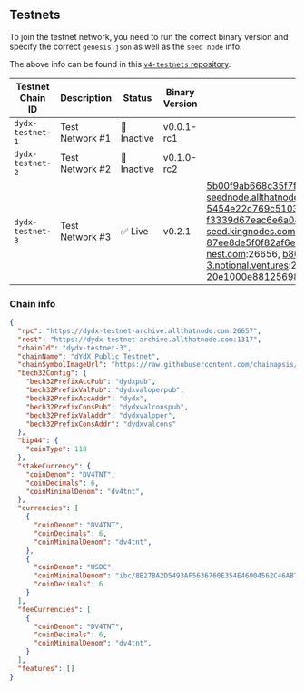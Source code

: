 ## Testnets

To join the testnet network, you need to run the correct binary version and specify the correct `genesis.json` as well as the `seed node` info.

The above info can be found in this [`v4-testnets` repository](https://github.com/dydxprotocol/v4-testnets).

| Testnet Chain ID | Description     | Status     | Binary Version | Seed Node ID and IP Address                                                                                                                                                                                                                                                                                                                                                                                                                                                            | Github                                                                    |
| ---------------- | --------------- | ---------- | -------------- | -------------------------------------------------------------------------------------------------------------------------------------------------------------------------------------------------------------------------------------------------------------------------------------------------------------------------------------------------------------------------------------------------------------------------------------------------------------------------------------- | ------------------------------------------------------------------------- |
| `dydx-testnet-1` | Test Network #1 | 🔴 Inactive | v0.0.1-rc1     |                                                                                                                                                                                                                                                                                                                                                                                                                                                                                        | [Link](https://github.com/dydxprotocol/v4-testnets/tree/main/dydx-testnet-1) |
| `dydx-testnet-2` | Test Network #2 | 🔴 Inactive | v0.1.0-rc2     |                                                                                                                                                                                                                                                                                                                                                                                                                                                                                        | [Link](https://github.com/dydxprotocol/v4-testnets/tree/main/dydx-testnet-2) |
| `dydx-testnet-3` | Test Network #3 | ✅ Live     | v0.2.1         | 5b00f9ab668c35f7fcaff9a0607da59273bee399@dydx-testnet3-seednode.allthatnode.com:26656, 5454e22c769c5103e51c336121c532e9d6289348@tenderseed.ccvalidators.com:29103, f3339d67eac6e6a082555d2db6556ee4c0ce5f61@test-dydx-seed.kingnodes.com:26856, 87ee8de5f0f82af6ee6740a30f8844bbe6434413@seed.dydx-testnet.cros-nest.com:26656, b8695dc21fa1b8395abb131e37c5bf5763b61d1d@dydx-testnet-3.notional.ventures:26656, 20e1000e88125698264454a884812746c2eb4807@seeds.lavenderfive.com:23856 | [Link](https://github.com/dydxprotocol/v4-testnets/tree/main/dydx-testnet-3) |


### Chain info
```json
{
  "rpc": "https://dydx-testnet-archive.allthatnode.com:26657",
  "rest": "https://dydx-testnet-archive.allthatnode.com:1317",
  "chainId": "dydx-testnet-3",
  "chainName": "dYdX Public Testnet",
  "chainSymbolImageUrl": "https://raw.githubusercontent.com/chainapsis/keplr-chain-registry/main/images/dydx-testnet-3/chain.png",
  "bech32Config": {
    "bech32PrefixAccPub": "dydxpub",
    "bech32PrefixValPub": "dydxvaloperpub",
    "bech32PrefixAccAddr": "dydx",
    "bech32PrefixConsPub": "dydxvalconspub",
    "bech32PrefixValAddr": "dydxvaloper",
    "bech32PrefixConsAddr": "dydxvalcons"
  },
  "bip44": {
    "coinType": 118
  },
  "stakeCurrency": {
    "coinDenom": "DV4TNT",
    "coinDecimals": 6,
    "coinMinimalDenom": "dv4tnt",
  },
  "currencies": [
    {
      "coinDenom": "DV4TNT",
      "coinDecimals": 6,
      "coinMinimalDenom": "dv4tnt",
    },
    {
      "coinDenom": "USDC",
      "coinMinimalDenom": "ibc/8E27BA2D5493AF5636760E354E46004562C46AB7EC0CC4C1CA14E9E20E2545B5",
      "coinDecimals": 6
    }
  ],
  "feeCurrencies": [
    {
      "coinDenom": "DV4TNT",
      "coinDecimals": 6,
      "coinMinimalDenom": "dv4tnt",
    }
  ],
  "features": []
}
```
